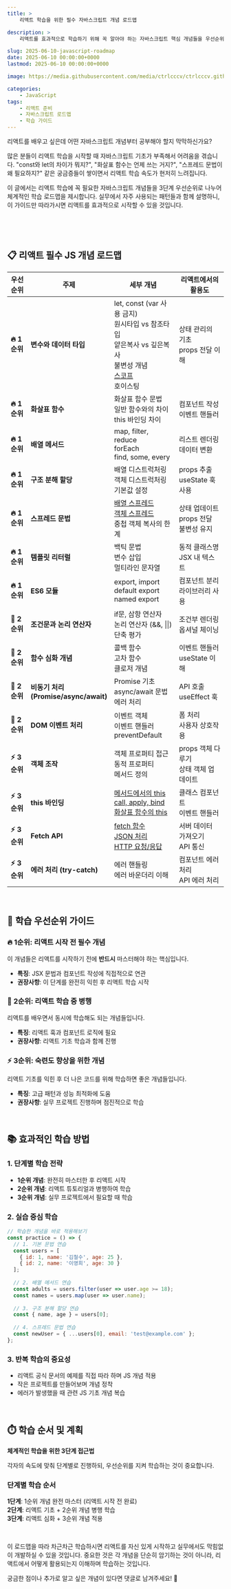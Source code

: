 ```yaml
---
title: >  
    리액트 학습을 위한 필수 자바스크립트 개념 로드맵

description: >  
    리액트를 효과적으로 학습하기 위해 꼭 알아야 하는 자바스크립트 핵심 개념들을 우선순위별로 정리했습니다. 실무 예제 코드와 함께 체계적인 학습 계획을 세워보세요.

slug: 2025-06-10-javascript-roadmap
date: 2025-06-10 00:00:00+0000
lastmod: 2025-06-10 00:00:00+0000

image: https://media.githubusercontent.com/media/ctrlcccv/ctrlcccv.github.io/master/assets/img/post/2025-06-10-javascript-roadmap.webp

categories:
    - JavaScript
tags:
    - 리액트 준비
    - 자바스크립트 로드맵
    - 학습 가이드
---
```


리액트를 배우고 싶은데 어떤 자바스크립트 개념부터 공부해야 할지 막막하신가요?

많은 분들이 리액트 학습을 시작할 때 자바스크립트 기초가 부족해서 어려움을 겪습니다. "const와 let의 차이가 뭐지?", "화살표 함수는 언제 쓰는 거지?", "스프레드 문법이 왜 필요하지?" 같은 궁금증들이 쌓이면서 리액트 학습 속도가 현저히 느려집니다.

이 글에서는 리액트 학습에 꼭 필요한 자바스크립트 개념들을 3단계 우선순위로 나누어 체계적인 학습 로드맵을 제시합니다. 실무에서 자주 사용되는 패턴들과 함께 설명하니, 이 가이드만 따라가시면 리액트를 효과적으로 시작할 수 있을 것입니다.

<br>

<ins class="adsbygoogle"
     style="display:block; text-align:center;"
     data-ad-layout="in-article"
     data-ad-format="fluid"
     data-ad-client="ca-pub-8535540836842352"
     data-ad-slot="2974559225"></ins>
<script>
     (adsbygoogle = window.adsbygoogle || []).push({});
</script>

<br>

## 📋 리액트 필수 JS 개념 로드맵

| 우선순위 | 주제 | 세부 개념 | 리액트에서의 활용도 |
|---------|------|-----------|-------------------|
| **🔥 1순위** | **변수와 데이터 타입** | let, const (var 사용 금지)<br>원시타입 vs 참조타입<br>얕은복사 vs 깊은복사<br>불변성 개념<br>[스코프](/code/2025-06-16-javascript-scope/)<br>호이스팅 | 상태 관리의 기초<br>props 전달 이해 |
| **🔥 1순위** | **화살표 함수** | 화살표 함수 문법<br>일반 함수와의 차이<br>this 바인딩 차이 | 컴포넌트 작성<br>이벤트 핸들러 |
| **🔥 1순위** | **배열 메서드** | map, filter, reduce<br>forEach<br>find, some, every | 리스트 렌더링<br>데이터 변환 |
| **🔥 1순위** | **구조 분해 할당** | 배열 디스트럭처링<br>객체 디스트럭처링<br>기본값 설정 | props 추출<br>useState 훅 사용 |
| **🔥 1순위** | **스프레드 문법** | [배열 스프레드](/code/2024-03-26-spread/)<br>[객체 스프레드](/code/2024-03-26-spread/)<br>중첩 객체 복사의 한계 | 상태 업데이트<br>props 전달<br>불변성 유지 |
| **🔥 1순위** | **템플릿 리터럴** | 백틱 문법<br>변수 삽입<br>멀티라인 문자열 | 동적 클래스명<br>JSX 내 텍스트 |
| **🔥 1순위** | **ES6 모듈** | export, import<br>default export<br>named export | 컴포넌트 분리<br>라이브러리 사용 |
| **🚀 2순위** | **조건문과 논리 연산자** | if문, 삼항 연산자<br>논리 연산자 (&&, \|\|)<br>단축 평가 | 조건부 렌더링<br>옵셔널 체이닝 |
| **🚀 2순위** | **함수 심화 개념** | 콜백 함수<br>고차 함수<br>클로저 개념 | 이벤트 핸들러<br>useState 이해 |
| **🚀 2순위** | **비동기 처리<br> (Promise/async/await)** | Promise 기초<br>async/await 문법<br>에러 처리 | API 호출<br>useEffect 훅 |
| **🚀 2순위** | **DOM 이벤트 처리** | 이벤트 객체<br>이벤트 핸들러<br>preventDefault | 폼 처리<br>사용자 상호작용 |
| **⚡ 3순위** | **객체 조작** | 객체 프로퍼티 접근<br>동적 프로퍼티<br>메서드 정의 | props 객체 다루기<br>상태 객체 업데이트 |
| **⚡ 3순위** | **this 바인딩** | [메서드에서의 this](/code/2024-03-06-js-this/)<br>[call, apply, bind](/code/2024-03-06-js-this/)<br>[화살표 함수의 this](/code/2024-03-06-js-this/) | 클래스 컴포넌트<br>이벤트 핸들러 |
| **⚡ 3순위** | **Fetch API** | [fetch 함수](/code/2024-03-21-fetch/)<br>[JSON 처리](/code/2024-03-21-fetch/)<br>[HTTP 요청/응답](/code/2024-03-21-fetch/) | 서버 데이터 가져오기<br>API 통신 |
| **⚡ 3순위** | **에러 처리 (try-catch)** | 에러 핸들링<br>에러 바운더리 이해 | 컴포넌트 에러 처리<br>API 에러 처리 |

<br>

## 🎯 학습 우선순위 가이드

### 🔥 **1순위: 리액트 시작 전 필수 개념**
이 개념들은 리액트를 시작하기 전에 **반드시** 마스터해야 하는 핵심입니다.
- **특징**: JSX 문법과 컴포넌트 작성에 직접적으로 연관
- **권장사항**: 이 단계를 완전히 익힌 후 리액트 학습 시작

### 🚀 **2순위: 리액트 학습 중 병행**
리액트를 배우면서 동시에 학습해도 되는 개념들입니다.
- **특징**: 리액트 훅과 컴포넌트 로직에 필요
- **권장사항**: 리액트 기초 학습과 함께 진행

### ⚡ **3순위: 숙련도 향상을 위한 개념**
리액트 기초를 익힌 후 더 나은 코드를 위해 학습하면 좋은 개념들입니다.
- **특징**: 고급 패턴과 성능 최적화에 도움
- **권장사항**: 실무 프로젝트 진행하며 점진적으로 학습

<br>

## 📚 효과적인 학습 방법

### 1. 단계별 학습 전략
- **1순위 개념**: 완전히 마스터한 후 리액트 시작
- **2순위 개념**: 리액트 튜토리얼과 병행하여 학습
- **3순위 개념**: 실무 프로젝트에서 필요할 때 학습

### 2. 실습 중심 학습
```javascript
// 학습한 개념을 바로 적용해보기
const practice = () => {
  // 1. 기본 문법 연습
  const users = [
    { id: 1, name: '김철수', age: 25 },
    { id: 2, name: '이영희', age: 30 }
  ];
  
  // 2. 배열 메서드 연습
  const adults = users.filter(user => user.age >= 18);
  const names = users.map(user => user.name);
  
  // 3. 구조 분해 할당 연습
  const { name, age } = users[0];
  
  // 4. 스프레드 문법 연습
  const newUser = { ...users[0], email: 'test@example.com' };
};
```

### 3. 반복 학습의 중요성
- 리액트 공식 문서의 예제를 직접 따라 하며 JS 개념 적용
- 작은 프로젝트를 만들어보며 개념 정착
- 에러가 발생했을 때 관련 JS 기초 개념 복습

<br>

## ⏱️ 학습 순서 및 계획

**체계적인 학습을 위한 3단계 접근법**

각자의 속도에 맞춰 단계별로 진행하되, 우선순위를 지켜 학습하는 것이 중요합니다.

### 단계별 학습 순서
**1단계**: 1순위 개념 완전 마스터 (리액트 시작 전 완료)  
**2단계**: 리액트 기초 + 2순위 개념 병행 학습  
**3단계**: 리액트 심화 + 3순위 개념 적용

<br>

이 로드맵을 따라 차근차근 학습하시면 리액트를 자신 있게 시작하고 실무에서도 막힘없이 개발하실 수 있을 것입니다. 중요한 것은 각 개념을 단순히 암기하는 것이 아니라, 리액트에서 어떻게 활용되는지 이해하며 학습하는 것입니다. 

궁금한 점이나 추가로 알고 싶은 개념이 있다면 댓글로 남겨주세요! 🚀

<br>
